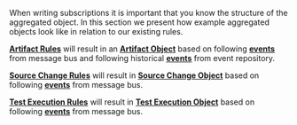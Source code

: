 When writing subscriptions it is important that you know the structure of the aggregated object. In this section we present how example aggregated objects look like in relation to our existing rules.


[**Artifact Rules**](https://github.com/eiffel-community/eiffel-intelligence/blob/master/src/main/resources/ArtifactRules.json) will result in an [**Artifact Object**](https://github.com/eiffel-community/eiffel-intelligence/blob/master/src/test/resources/AggregatedDocumentInternalCompositionLatestIT.json) based on following [**events**](https://github.com/eiffel-community/eiffel-intelligence/blob/master/src/test/resources/ArtifactFlowTestEvents.json) from message bus and following historical [**events**](https://github.com/eiffel-community/eiffel-intelligence/blob/master/src/test/resources/upStreamInput.json) from event repository.


[**Source Change Rules**](https://github.com/eiffel-community/eiffel-intelligence/blob/master/src/main/resources/SourceChangeObjectRules.json) will result in [**Source Change Object**](https://github.com/eiffel-community/eiffel-intelligence/blob/master/src/test/resources/aggregatedSourceChangeObject.json) based on following [**events**](https://github.com/eiffel-community/eiffel-intelligence/blob/master/src/test/resources/TestSourceChangeObject.json) from message bus.


[**Test Execution Rules**](https://github.com/eiffel-community/eiffel-intelligence/blob/master/src/main/resources/TestExecutionObjectRules.json) will result in [**Test Execution Object**](https://github.com/eiffel-community/eiffel-intelligence/blob/master/src/test/resources/aggregatedTestActivityObject.json) based on following [**events**](https://github.com/eiffel-community/eiffel-intelligence/blob/master/src/test/resources/TestExecutionTestEvents.json) from message bus.
